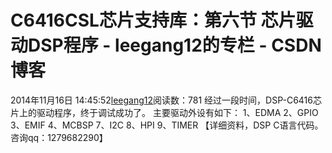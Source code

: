# C6416CSL芯片支持库：第六节 芯片驱动DSP程序 - leegang12的专栏 - CSDN博客
2014年11月16日 14:45:52[leegang12](https://me.csdn.net/leegang12)阅读数：781
经过一段时间，DSP-C6416芯片上的驱动程序，终于调试成功了。
主要驱动外设有如下：
1、EDMA
2、GPIO
3、EMIF
4、MCBSP
7、I2C
8、HPI
9、TIMER
【详细资料，DSP C语言代码。咨询qq：1279682290】
